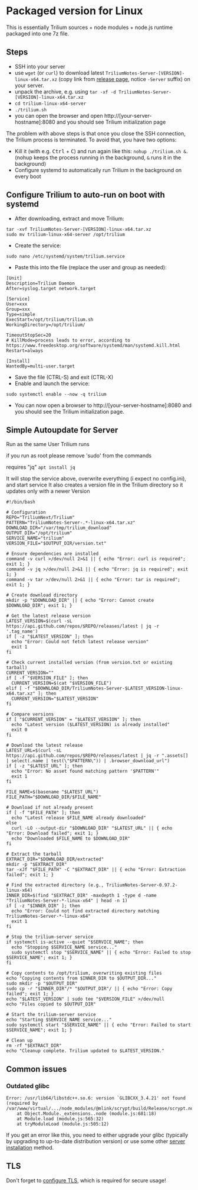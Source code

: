 # Packaged version for Linux
This is essentially Trilium sources + node modules + node.js runtime packaged into one 7z file.

## Steps

*   SSH into your server
*   use `wget` (or `curl`) to download latest `TriliumNotes-Server-[VERSION]-linux-x64.tar.xz` (copy link from [release page](https://github.com/TriliumNext/Trilium/releases), notice `-Server` suffix) on your server.
*   unpack the archive, e.g. using `tar -xf -d TriliumNotes-Server-[VERSION]-linux-x64.tar.xz`
*   `cd trilium-linux-x64-server`
*   `./trilium.sh`
*   you can open the browser and open http://\[your-server-hostname\]:8080 and you should see Trilium initialization page

The problem with above steps is that once you close the SSH connection, the Trilium process is terminated. To avoid that, you have two options:

*   Kill it (with e.g. <kbd>Ctrl</kbd> + <kbd>C</kbd>) and run again like this: `nohup ./trilium.sh &`. (nohup keeps the process running in the background, `&` runs it in the background)
*   Configure systemd to automatically run Trilium in the background on every boot

## Configure Trilium to auto-run on boot with systemd

*   After downloading, extract and move Trilium:

```
tar -xvf TriliumNotes-Server-[VERSION]-linux-x64.tar.xz
sudo mv trilium-linux-x64-server /opt/trilium
```

*   Create the service:

```
sudo nano /etc/systemd/system/trilium.service
```

*   Paste this into the file (replace the user and group as needed):

```
[Unit]
Description=Trilium Daemon
After=syslog.target network.target

[Service]
User=xxx
Group=xxx
Type=simple
ExecStart=/opt/trilium/trilium.sh
WorkingDirectory=/opt/trilium/

TimeoutStopSec=20
# KillMode=process leads to error, according to https://www.freedesktop.org/software/systemd/man/systemd.kill.html
Restart=always

[Install]
WantedBy=multi-user.target
```

*   Save the file (CTRL-S) and exit (CTRL-X)
*   Enable and launch the service:

```
sudo systemctl enable --now -q trilium
```

*   You can now open a browser to http://\[your-server-hostname\]:8080 and you should see the Trilium initialization page.

## Simple Autoupdate for Server

Run as the same User Trilium runs

if you run as root please remove 'sudo' from the commands

requires "jq" `apt install jq`

It will stop the service above, overwrite everything (i expect no config.ini), and start service It also creates a version file in the Trilium directory so it updates only with a newer Version

```
#!/bin/bash

# Configuration
REPO="TriliumNext/Trilium"
PATTERN="TriliumNotes-Server-.*-linux-x64.tar.xz"
DOWNLOAD_DIR="/var/tmp/trilium_download"
OUTPUT_DIR="/opt/trilium"
SERVICE_NAME="trilium"
VERSION_FILE="$OUTPUT_DIR/version.txt"

# Ensure dependencies are installed
command -v curl >/dev/null 2>&1 || { echo "Error: curl is required"; exit 1; }
command -v jq >/dev/null 2>&1 || { echo "Error: jq is required"; exit 1; }
command -v tar >/dev/null 2>&1 || { echo "Error: tar is required"; exit 1; }

# Create download directory
mkdir -p "$DOWNLOAD_DIR" || { echo "Error: Cannot create $DOWNLOAD_DIR"; exit 1; }

# Get the latest release version
LATEST_VERSION=$(curl -sL https://api.github.com/repos/$REPO/releases/latest | jq -r '.tag_name')
if [ -z "$LATEST_VERSION" ]; then
  echo "Error: Could not fetch latest release version"
  exit 1
fi

# Check current installed version (from version.txt or existing tarball)
CURRENT_VERSION=""
if [ -f "$VERSION_FILE" ]; then
  CURRENT_VERSION=$(cat "$VERSION_FILE")
elif [ -f "$DOWNLOAD_DIR/TriliumNotes-Server-$LATEST_VERSION-linux-x64.tar.xz" ]; then
  CURRENT_VERSION="$LATEST_VERSION"
fi

# Compare versions
if [ "$CURRENT_VERSION" = "$LATEST_VERSION" ]; then
  echo "Latest version ($LATEST_VERSION) is already installed"
  exit 0
fi

# Download the latest release
LATEST_URL=$(curl -sL https://api.github.com/repos/$REPO/releases/latest | jq -r ".assets[] | select(.name | test(\"$PATTERN\")) | .browser_download_url")
if [ -z "$LATEST_URL" ]; then
  echo "Error: No asset found matching pattern '$PATTERN'"
  exit 1
fi

FILE_NAME=$(basename "$LATEST_URL")
FILE_PATH="$DOWNLOAD_DIR/$FILE_NAME"

# Download if not already present
if [ -f "$FILE_PATH" ]; then
  echo "Latest release $FILE_NAME already downloaded"
else
  curl -LO --output-dir "$DOWNLOAD_DIR" "$LATEST_URL" || { echo "Error: Download failed"; exit 1; }
  echo "Downloaded $FILE_NAME to $DOWNLOAD_DIR"
fi

# Extract the tarball
EXTRACT_DIR="$DOWNLOAD_DIR/extracted"
mkdir -p "$EXTRACT_DIR"
tar -xJf "$FILE_PATH" -C "$EXTRACT_DIR" || { echo "Error: Extraction failed"; exit 1; }

# Find the extracted directory (e.g., TriliumNotes-Server-0.97.2-linux-x64)
INNER_DIR=$(find "$EXTRACT_DIR" -maxdepth 1 -type d -name "TriliumNotes-Server-*-linux-x64" | head -n 1)
if [ -z "$INNER_DIR" ]; then
  echo "Error: Could not find extracted directory matching TriliumNotes-Server-*-linux-x64"
  exit 1
fi

# Stop the trilium-server service
if systemctl is-active --quiet "$SERVICE_NAME"; then
  echo "Stopping $SERVICE_NAME service..."
  sudo systemctl stop "$SERVICE_NAME" || { echo "Error: Failed to stop $SERVICE_NAME"; exit 1; }
fi

# Copy contents to /opt/trilium, overwriting existing files
echo "Copying contents from $INNER_DIR to $OUTPUT_DIR..."
sudo mkdir -p "$OUTPUT_DIR"
sudo cp -r "$INNER_DIR"/* "$OUTPUT_DIR"/ || { echo "Error: Copy failed"; exit 1; }
echo "$LATEST_VERSION" | sudo tee "$VERSION_FILE" >/dev/null
echo "Files copied to $OUTPUT_DIR"

# Start the trilium-server service
echo "Starting $SERVICE_NAME service..."
sudo systemctl start "$SERVICE_NAME" || { echo "Error: Failed to start $SERVICE_NAME"; exit 1; }

# Clean up
rm -rf "$EXTRACT_DIR"
echo "Cleanup complete. Trilium updated to $LATEST_VERSION."
```

## Common issues

### Outdated glibc

```
Error: /usr/lib64/libstdc++.so.6: version `GLIBCXX_3.4.21' not found (required by /var/www/virtual/.../node_modules/@mlink/scrypt/build/Release/scrypt.node)
    at Object.Module._extensions..node (module.js:681:18)
    at Module.load (module.js:565:32)
    at tryModuleLoad (module.js:505:12)
```

If you get an error like this, you need to either upgrade your glibc (typically by upgrading to up-to-date distribution version) or use some other [server installation](../../1_Server%20Installation.md) method.

## TLS

Don't forget to [configure TLS](../TLS%20Configuration.md), which is required for secure usage!